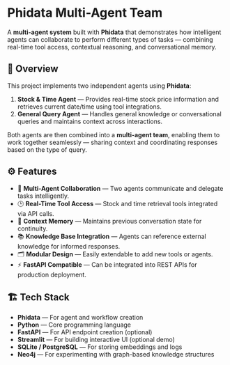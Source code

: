 #  Phidata Multi-Agent Team

A **multi-agent system** built with **Phidata** that demonstrates how intelligent agents can collaborate to perform different types of tasks — combining real-time tool access, contextual reasoning, and conversational memory.

## 🚀 Overview

This project implements two independent agents using **Phidata**:

1. **Stock & Time Agent** — Provides real-time stock price information and retrieves current date/time using tool integrations.  
2. **General Query Agent** — Handles general knowledge or conversational queries and maintains context across interactions.

Both agents are then combined into a **multi-agent team**, enabling them to work together seamlessly — sharing context and coordinating responses based on the type of query.


## ⚙️ Features

- 🧩 **Multi-Agent Collaboration** — Two agents communicate and delegate tasks intelligently.  
- 🕒 **Real-Time Tool Access** — Stock and time retrieval tools integrated via API calls.  
- 💬 **Context Memory** — Maintains previous conversation state for continuity.  
- 📚 **Knowledge Base Integration** — Agents can reference external knowledge for informed responses.  
- 🗂️ **Modular Design** — Easily extendable to add new tools or agents.  
- ⚡ **FastAPI Compatible** — Can be integrated into REST APIs for production deployment.


## 🏗️ Tech Stack

- **Phidata** — For agent and workflow creation  
- **Python** — Core programming language  
- **FastAPI** — For API endpoint creation (optional)  
- **Streamlit** — For building interactive UI (optional demo)  
- **SQLite / PostgreSQL** — For storing embeddings and logs  
- **Neo4j** — For experimenting with graph-based knowledge structures
